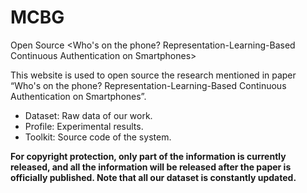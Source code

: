 # MCBG
Open Source <Who's on the phone? Representation-Learning-Based Continuous Authentication on Smartphones>

This website is used to open source the research mentioned in paper “Who's on the phone? Representation-Learning-Based Continuous Authentication on Smartphones”.

* Dataset: Raw data of our work.
* Profile: Experimental results.
* Toolkit: Source code of the system.

**For copyright protection, only part of the information is currently released, and all the information will be released after the paper is officially published. Note that all our dataset is constantly updated.**
